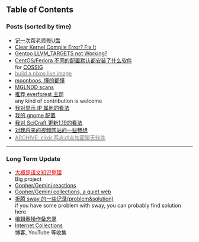 ## Table of Contents
### Posts (sorted by time)
- [记一次帮老师修U盘](recover_udisk)<br>
- [Clear Kernel Compile Error? Fix It](clear_kernel_compile_fix)<br>
- [Gentoo LLVM\_TARGETS not Working?](gentoo_llvm_targets)<br>
- [CentOS/Fedora 不同的配置默认都安装了什么软件](anaconda_kickstarts)<br>
for [COSSIG](https://www.cossig.org)
- [<font color=grey>build a nixos live image</font>](nixos)<br>
- [moonboos, 懂的都懂](moonboos)<br>
- [MGLNDD scans](weird_mglndd)<br>
- [推荐 everforest 主题](recommend_everforest_theme)<br>
any kind of contribution is welcome
- [我对显示 IP 属地的看法](about_showing_ip)<br>
- [我的 gnome 配置](my_gnome_config)<br>
- [我对 SciCraft 更新1.19的看法](scicraft_update)<br>
- [对我将来的视频网站的一些畅想](plan_for_my_video_site)<br>
- [<font color=grey>ARCHIVE: elixir 写点对点加密聊天软件</font>](p2p_chat)<br>

---

### Long Term Update
- [<font color=red>大概是语文知识整理</font>](digua-YW)<br>
Big project
- [Gopher/Gemini reactions](re.gmi.txt)<br>
- [Gopher/Gemini collections, a quiet web](gopher_collections.gmi.txt)<br>
- [折腾 sway 的一些记录(problem&solution)](wayland)<br>
if you have some problem with sway, you can probably find solution here
- [编辑器操作备忘录](cheatsheet)<br>
- [Internet Collections](internet_collections)<br>
博客, YouTube 等收集

